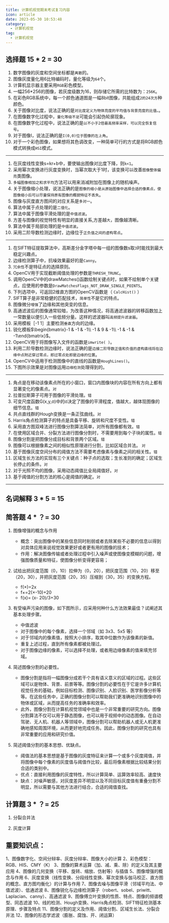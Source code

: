 ```yaml
---
title: 计算机视觉期末考试复习内容
icon: article
date: 2023-05-30 10:53:48
category:
  - 计算机视觉
tag:
  - 计算机视觉
---
```


## 选择题 15 * 2 = 30

1. 数字图像的灰度和空间坐标都是`离散`的。
2. 图像灰度量化用6比特编码时，量化等级为`64`个。
3. 计算机显示器主要采用`RGB`彩色模型。
4. 一幅256*256的图像，若灰度级数为16，则存储它所需的比特数为：`256K`。
5. 在彩色RGB系统中，每一个颜色通道图是一幅8bit图像，共能组成`2的24次方`种颜色。
6. 关于图像对比度，说法正确的是`对比度定义为物体亮度的平均值与背景亮度的比值。`。
7. 在图像数字化过程中，`量化等级不足`可能会引起伪轮廓现象。
8. 在图像数字化过程中，说法正确的是`以不小于2倍最高频率采样，可以完全恢复信号`。
9. 对于图像I，说法正确的是`I(0,0)位于图像的左上角`。
10. 对于一个彩色图像，如果想将其色调改变，一种简单可行的方式是将RGB颜色模式转换成`HSI`模式。
---

1. 在灰度线性变换s=kr+b中，要使输出图像对比度下降，则`k<1`。
2. 采用幂次变换进行灰度变换时，当幂次取大于1时，该变换可以改善`图像整体偏亮`类图像。
3. `多幅图像相加之和求平均`方法可以用来消减附加在图像上的随机噪声。
4. 关于图像缩小处理，说法正确的是`图像的缩小是从原始图像中选择合适的像素点，使图像缩小后可以尽量保持原有图像的概貌特征不丢失`。
5. 图像与灰度直方图间的对应关系是`多对一`。
6. 算法中属于点处理的是`二值化`。
7. 算法中属于图像平滑处理的是`中值滤波`。
8. 方差与图像的视觉特性有明显的直接关系,方差越`大`，图像越清晰。
9. 算法中属于局部处理的是`中值滤波`。
10. 采用二阶导数检测边缘时，边缘位于`正负值之间的虚构零点`。
---

1. 在SIFT特征提取算法中，高斯差分金字塔中每一组的图像数s取`3`时能找到最大稳定兴趣点。
2. 边缘检测算子中，抗噪效果最好的是`Canny`。
3. `冗余性`不是特征点的选择原则。
4. OpenCV用于实现截断阈值处理的参数是`THRESH_TRUNC`。
5. 调用OpenCV中的drawMatches()函数绘制关键点时，如果不绘制单个关键点，应使用的参数是`DrawMatchesFlags_NOT_DRAW_SINGLE_POINTS`。
6. 下列选项中，可返回2维直方图的OpenCV函数是（ `CalcHist()`  ）
7. SIFT算子是非常稳健的匹配技术，`简单性`不是它的特点。
8. 图像微分`增强`了边缘和其他突变的信息。 
9. 高通滤波后的图像通常较暗，为改善这种情况，将高通滤波器的转移函数加上一常数量以便引入一些低频分量。这样的滤波器叫`高频提升滤波器`。
10. 采用模板［-1  1］主要检测`垂直`方向的边缘。
11. 锐化模板$\begin{bmatrix}-1 & -1 & -1\\ -1 &  9 & -1\\ -1 & -1 & -1\end{bmatrix}$。
12. OpenCV用于将图像写入文件的函数是`imwrite( )`。
13. 利用二阶导数检测边缘时，说法正确的是`边接二阶导数正值和负值的虚构直线将在边缘中点附近穿过零点，即过零点处即是边缘的位置`。
14. OpenCV中适用于检测图像中的直线的函数是`HoughLines()`。
15. 下图所示效果是对图像运用`边缘检测`处理得到的<Badge text="图在学习通，不看也无所谓，无脑边缘检测" type="tip" />。
---

1. 角点是在移动该像素点所在的小窗口，窗口内图像块的内容在所有方向上都有显著变化的像素点。`对`
2. 拉普拉斯算子可用于图像的平滑处理。`错`
3. 可变尺度函数G(x,y,σ)中的σ决定了图像的平滑程度，值越大，越体现图像的细节信息。`错`
4. 共点直线群的Hough变换是一条正弦曲线。`对`
5. Harris角点检测算子的特点是具备平移、旋转和尺度不变性。`错`
6. 采用直方图双峰法进行图像分割算法简单，对所有图像都有效。`错`
7. 在使用区域合并、分裂方法进行图像分割时，不需要用到每个子块的属性。`错`
8. 图像分割是把图像分成目标和背景两个区域。`错`
9. 图像可以根据像素之间的相似性原理进行分割，比如区域合并法。 `对`
10. 基于图像灰度空间分布的阈值方法不需要考虑像素与像素之间的相关性。`错`
11. 区域生长方法的实现有三个关键点：种子点的选取；生长准则的确定；区域生长停止的条件。`对`
12. 对于光照不均的图像，采用动态阈值比全局阈值好。`对`
13. 基于阈值的分割方法的核心是阈值的确定。`对`
---

## 名词解释 3 * 5 = 15

## 简答题 4 * ？= 30

1. 图像增强的概念与作用 <Badge text="简答无疑" type="tip" />
    - 概念：突出图像中的某些信息同时削弱或者去除某些不必要的信息以得到对具体应用来说视觉效果更好或者更有用的图像的技术；
    - 作用：解决图像传输或者处理过程中引入噪声或使图像变模糊的问题，增强图像质量和特征，使图像分析变得更容易；

2. 试给出把灰度范围（0，10）拉伸为（0，20），把灰度范围（10，20）移至（20，30），并把灰度范围（20，35）压缩到（30，35）的变换方程。 
    - f(×)=2x
    - f×=2(×-10)+20
    - f(x)= (x- 20)/3+30

3. 有受噪声污染的图像，如下图所示，应采用何种什么方法效果最佳？试阐述其基本处理步骤。 
    - 中值滤波
    - 对于图像中的每个像素，选择一个邻域（如 3x3、5x5 等）
    - 对于邻域内的像素值，按照大小排序，取其中位数作为该像素的新值。
    - 重复上述过程，直到所有像素都被处理过。
    - 对于图像边缘的像素，可以选择不处理，或者用边缘像素的值来填充邻域<Badge text="可不写" type="tip" />。

4. 简述图像分割的必要性。
    -  图像分割是指将一幅图像分成若干个具有语义意义的区域的过程。这些区域可以是物体、背景、前景等等。图像分割的必要性在于它是许多计算机视觉任务的基础，例如目标检测、图像识别、人脸识别、医学影像分析等等。在这些任务中，正确的图像分割可以帮助我们更准确地识别图像中的物体或区域，从而提高任务的准确率和效率。
    - 此外，图像分割在计算机视觉领域中也是一个非常重要的研究方向。图像分割算法不仅可以用于静态图像，也可以用于视频中的动态图像。在自动驾驶、无人机、机器人等领域中，图像分割可以帮助机器人或无人机更准确地感知周围环境，从而更好地完成任务。因此，图像分割的研究也具有非常重要的应用和研究价值。

5. 简述阈值分割的基本思想、优缺点。
    - 阈值法的基本思想是基于图像的灰度特征来计算一个或多个灰度阈值，并将图像中每个像素的灰度值与阈值作比较，最后将像素根据比较结果分到合适的类别中。
    - 优点：直接利用图像的灰度特性，所以计算简单、运算效率较高、速度快
    - 缺点：对噪声敏感，对灰度差异不明显以及不同目标灰度值有重叠分割不明显，所以需要与其他方法进行结合，合适的阈值查找。

## 计算题 3 * ？= 25
1. 分裂合并法

2. 灰度计算

## 重要知识点：
1、图像数字化、空间分辩率、灰度分辩率、图像大小的计算
2、彩色模型：RGB、HIS、CMY（K）
3、图像的算术运算（加、减、乘、除）的定义及其主要应用
4、图像的几何变换（平移、旋转、缩放、仿射等）与插值
5、图像增强的概念与作用
6、灰度变换（线性变换、分段线性变换、幂次变换与伽马校正、直方图的概念、直方图均衡化）的计算与作用
7、图像去噪与图像平滑（邻域平均法、中值滤波）、低通滤波
8、图像锐化与边缘检测算子（robert、sobel、priwitt、Laplacian、canny）、高通滤波
9、图像傅立叶变换的性质、特点、图像的频谱模型、同态滤波
10、线的检测、Hough变换、Harris角点检测、SIFT特征检测基本原理、步骤及特点
11、图像分割的定义及作用、阈值分割、区域生长法、分裂合并法
12、图像的形态学滤波（膨胀、腐蚀、开、闭运算）
